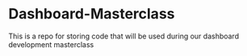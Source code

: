 # Dashboard-Masterclass
This is a repo for storing code that will be used during our dashboard development masterclass
